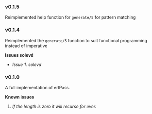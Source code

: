
### v0.1.5

Reimplemented help function for `generate/5` for pattern matching


### v0.1.4

Reimplemented the `generate/5` function to suit functional programming instead of imperative

**Issues solevd**

- *Issue 1. solevd*


### v0.1.0

A full implementation of erlPass.

**Known issues**

1. *If the length is zero it will recurse for ever.*

